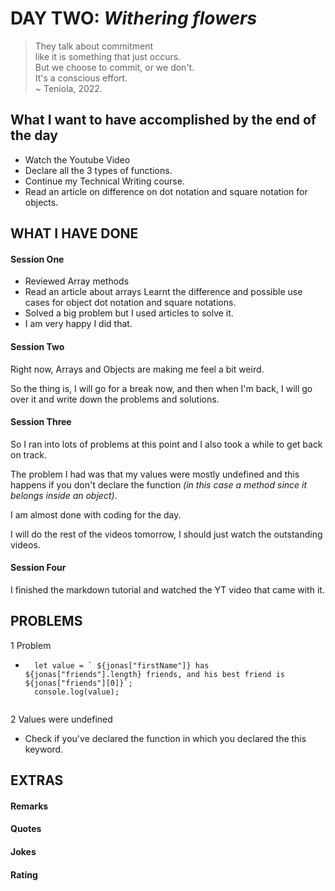 # DAY TWO: _Withering flowers_

> They talk about commitment  
> like it is something that just occurs.  
> But we choose to commit, or we don't.  
> It's a conscious effort.  
> ~ Teniola, 2022.

## What I want to have accomplished by the end of the day

- Watch the Youtube Video
- Declare all the 3 types of functions.
- Continue my Technical Writing course.
- Read an article on difference on dot notation and square notation for objects.

## WHAT I HAVE DONE

#### Session One

- Reviewed Array methods
- Read an article about arrays
  Learnt the difference and possible use cases for object dot notation and square notations.
- Solved a big problem but I used articles to solve it.
- I am very happy I did that.

#### Session Two

Right now, Arrays and Objects are making me feel a bit weird.

So the thing is, I will go for a break now, and then when I'm back, I will go over it and write down the problems and solutions.

#### Session Three

So I ran into lots of problems at this point and I also took a while to get back on track.

The problem I had was that my values were mostly undefined and this happens if you don't declare the function _(in this case a method since it belongs inside an object)_.

I am almost done with coding for the day.

I will do the rest of the videos tomorrow, I should just watch the outstanding videos.

#### Session Four

I finished the markdown tutorial and watched the YT video that came with it.

## PROBLEMS

1 Problem

- ```
    let value = ` ${jonas["firstName"]} has ${jonas["friends"].length} friends, and his best friend is ${jonas["friends"][0]}`;
    console.log(value);


  ```

2 Values were undefined

- Check if you've declared the function in which you declared the this keyword.

## EXTRAS

#### Remarks

#### Quotes

#### Jokes

#### Rating

```

```
